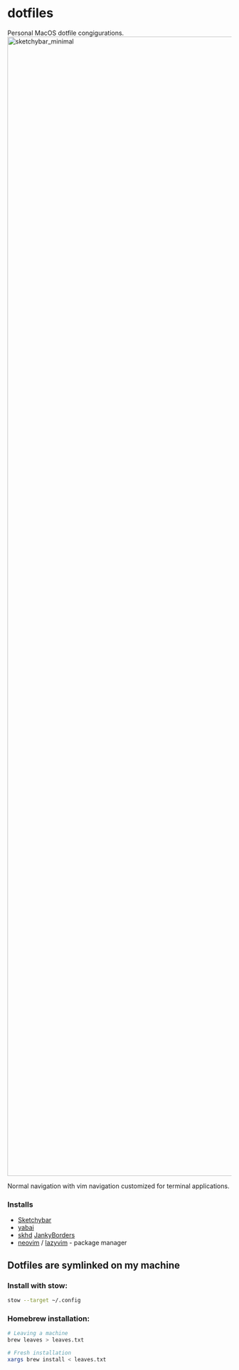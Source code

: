 # dotfiles

Personal MacOS dotfile congigurations.
<img width="2556" alt="sketchybar_minimal" src="https://github.com/erihome/dotfiles/assets/49962728/a7ade506-62dd-4d70-89ab-6d5da0e92374">

Normal navigation with vim navigation customized for terminal applications.

### Installs

- [Sketchybar](https://github.com/FelixKratz/SketchyBar)
- [yabai](https://github.com/koekeishiya/yabai)
- [skhd](https://github.com/koekeishiya/skhd)
  [JankyBorders](https://github.com/FelixKratz/JankyBorders)
- [neovim](https://neovim.io) / [lazyvim](https://www.lazyvim.org/) - package manager

## Dotfiles are symlinked on my machine

### Install with stow:
```sh
stow --target ~/.config
```
### Homebrew installation:

```sh
# Leaving a machine
brew leaves > leaves.txt

# Fresh installation
xargs brew install < leaves.txt
```
